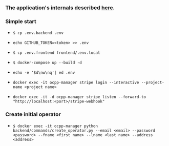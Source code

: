 ### The application's internals described [here](https://docs.google.com/document/d/1creKl0rNEWSN2G-6Wucqz96a-7sLhqn5fX9o02pi1GI/edit?usp=sharing).

### Simple start

- ```$ cp .env.backend .env```
- ```echo GITHUB_TOKEN=<token> >> .env```
- ```$ cp .env.frontend frontend/.env.local```
- ```$ docker-compose up --build -d```

- ```echo -e '$d\nw\nq'| ed .env```

- ```docker exec -it ocpp-manager stripe login --interactive --project-name <project name>```
- ```docker exec -it -d ocpp-manager stripe listen --forward-to "http://localhost:<port>/stripe-webhook"```

### Create initial operator

- ```$ docker exec -it ocpp-manager python backend/commands/create_operator.py --email <email> --password <password> --fname <first name> --lname <last name> --address <address>```